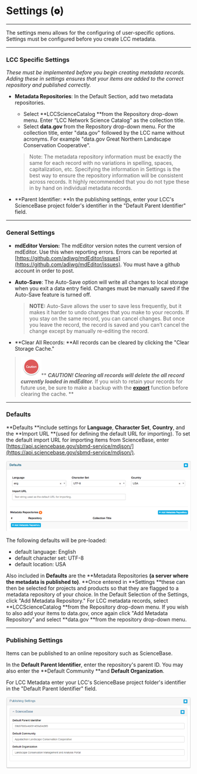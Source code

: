 # Settings \(![](/assets/symbol_cog_16.png)\)

---

The settings menu allows for the configuring of user-specific options. Settings must be configured before you create LCC metadata.

---

### LCC Specific Settings

_These must be implemented before you begin creating metadata records. Adding these in settings ensures that your items are added to the correct repository and published correctly._

* **Metadata Repositories**: In the Default Section, add two metadata repositories.  
  * Select **LCCScienceCatalog **from the Repository drop-down menu. Enter “LCC Network Science Catalog” as the collection title.
  * Select **data.gov** from the Repository drop-down menu. For the collection title, enter "data.gov" followed by the LCC name without acronyms. For example "data.gov Great Northern Landscape Conservation Cooperative".

  > Note: The metadata repository information must be exactly the same for each record with no variations in spelling, spaces, capitalization, etc. Specifying the information in Settings is the best way to ensure the repository information will be consistent across records. It highly recommended that you do not type these in by hand on individual metadata records.
* **Parent Identifier: **In the publishing settings, enter your LCC's ScienceBase project folder's identifier in the "Default Parent Identifier" field.

---

### General Settings

* **mdEditor Version:** The mdEditor version notes the current version of mdEditor. Use this when reporting errors. Errors can be reported at [https://github.com/adiwg/mdEditor/issues](https://github.com/adiwg/mdEditor/issues). You must have a github account in order to post.
* **Auto-Save**: The Auto-Save option will write all changes to local storage when you exit a data entry field. Changes must be manually saved if the Auto-Save feature is turned off.

  > **NOTE:** Auto-Save allows the user to save less frequently, but it makes it harder to undo changes that you make to your records. If you stay on the same record, you can cancel changes. But once you leave the record, the record is saved and you can’t cancel the change except by manually re-editing the record.

* **Clear All Records: **All records can be cleared by clicking the "Clear Storage Cache."

> ![](/assets/caution.png)** **_**CAUTION! Clearing all records will delete the all record currently loaded in mdEditor.**_** If you wish to retain your records for future use, be sure to make a backup with the **[**export**](/export.md)** function before clearing the cache.  **

---

### Defaults

**Defaults **include settings for **Language**, **Character Set**, **Country**, and the **Import URL **\(used for defining the default URL for importing\). To set the default import URL for importing items from ScienceBase, enter [https://api.sciencebase.gov/sbmd-service/mdjson/](https://api.sciencebase.gov/sbmd-service/mdjson/).

![](/assets/settings_defaults.png)

The following defaults will be pre-loaded:

* default language: English
* default character set: UTF-8
* default location: USA

Also included in **Defaults** are the **Metadata Repositories **\(a server where the metadata is published to\)**. **Once entered in **Settings **these can then be selected for projects and products so that they are flagged to a metadata repository of your choice. In the Default Selection of the Settings, click "Add Metadata Repository." For LCC metadata records, select **LCCScienceCatalog **from the Repository drop-down menu. If you wish to also add your items to data.gov, once again click "Add Metadata Repository" and select **data.gov **from the repository drop-down menu.

---

### Publishing Settings

Items can be published to an online repository such as ScienceBase.

In the **Default Parent Identifier**, enter the repository's parent ID. You may also enter the **Default Community **and **Default Organization**.

For LCC Metadata enter your LCC's ScienceBase project folder's identifier in the "Default Parent Identifier" field.

![](/assets/publishing_settings.png)

